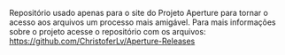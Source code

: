 Repositório usado apenas para o site do Projeto Aperture para tornar o acesso aos arquivos um processo mais amigável.
Para mais informações sobre o projeto acesse o repositório com os arquivos: https://github.com/ChristoferLv/Aperture-Releases
